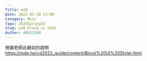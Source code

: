 ```yaml
---
Title: w10
Date: 2022-03-30 11:00
Category: Misc
Tags: 2020SpringCD
Slug: w10_block_ui.html
Author: 40923104
---
```


<!-- PELICAN_END_SUMMARY -->

根據老師此網站的說明<a href=" https://mde.tw/cd2022_guide/content/Block%20UI%20Styler.html ">https://mde.tw/cd2022_guide/content/Block%20UI%20Styler.html</a>